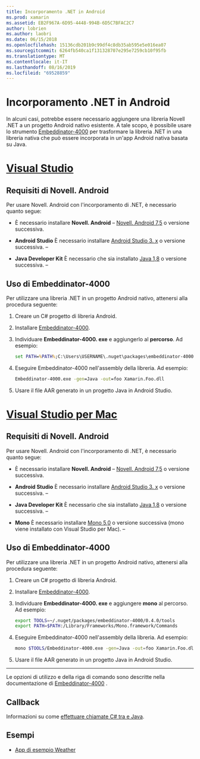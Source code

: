 ```yaml
---
title: Incorporamento .NET in Android
ms.prod: xamarin
ms.assetid: EB2F967A-6D95-4448-994B-6D5C7BFAC2C7
author: lobrien
ms.author: laobri
ms.date: 06/15/2018
ms.openlocfilehash: 15136cdb201b9c99df4c8db35ab595e5e016ea07
ms.sourcegitcommit: 6264fb540ca1f131328707e295e7259cb10f95fb
ms.translationtype: MT
ms.contentlocale: it-IT
ms.lasthandoff: 08/16/2019
ms.locfileid: "69528859"
---
```

# <a name="net-embedding-on-android"></a>Incorporamento .NET in Android

In alcuni casi, potrebbe essere necessario aggiungere una libreria Novell .NET a un progetto Android nativo esistente. A tale scopo, è possibile usare lo strumento [Embeddinator-4000](https://www.nuget.org/packages/Embeddinator-4000/) per trasformare la libreria .NET in una libreria nativa che può essere incorporata in un'app Android nativa basata su Java.

# <a name="visual-studiotabwindows"></a>[Visual Studio](#tab/windows)

## <a name="xamarinandroid-requirements"></a>Requisiti di Novell. Android

Per usare Novell. Android con l'incorporamento di .NET, è necessario quanto segue:

- È necessario installare **Novell. Android** &ndash; [Novell. Android 7,5](https://visualstudio.microsoft.com/xamarin/) o versione successiva.

- **Android Studio** È necessario installare [Android Studio 3. x](https://developer.android.com/studio/) o versione successiva. &ndash;

- **Java Developer Kit** È necessario che sia installato [Java 1,8](https://www.oracle.com/technetwork/java/javase/downloads/jdk8-downloads-2133151.html) o versione successiva. &ndash;


## <a name="using-embeddinator-4000"></a>Uso di Embeddinator-4000

Per utilizzare una libreria .NET in un progetto Android nativo, attenersi alla procedura seguente:

1. Creare un C# progetto di libreria Android.

2. Installare [Embeddinator-4000](https://www.nuget.org/packages/Embeddinator-4000/).

3. Individuare **Embeddinator-4000. exe** e aggiungerlo al **percorso**. Ad esempio:

    ```cmd
    set PATH=%PATH%;C:\Users\USERNAME\.nuget\packages\embeddinator-4000\0.4.0\tools
    ```

4. Eseguire Embeddinator-4000 nell'assembly della libreria. Ad esempio:

    ```cmd
    Embeddinator-4000.exe -gen=Java -out=foo Xamarin.Foo.dll
    ```

5. Usare il file AAR generato in un progetto Java in Android Studio.


# <a name="visual-studio-for-mactabmacos"></a>[Visual Studio per Mac](#tab/macos)

## <a name="xamarinandroid-requirements"></a>Requisiti di Novell. Android

Per usare Novell. Android con l'incorporamento di .NET, è necessario quanto segue:

- È necessario installare **Novell. Android** &ndash; [Novell. Android 7,5](https://visualstudio.microsoft.com/xamarin/) o versione successiva.

- **Android Studio** È necessario installare [Android Studio 3. x](https://developer.android.com/studio/) o versione successiva. &ndash;

- **Java Developer Kit** È necessario che sia installato [Java 1,8](https://www.oracle.com/technetwork/java/javase/downloads/jdk8-downloads-2133151.html) o versione successiva. &ndash;

- **Mono** È necessario installare [Mono 5,0](https://www.mono-project.com/download/) o versione successiva (mono viene installato con Visual Studio per Mac). &ndash;


## <a name="using-embeddinator-4000"></a>Uso di Embeddinator-4000

Per utilizzare una libreria .NET in un progetto Android nativo, attenersi alla procedura seguente:

1. Creare un C# progetto di libreria Android.

2. Installare [Embeddinator-4000](https://www.nuget.org/packages/Embeddinator-4000/).

3. Individuare **Embeddinator-4000. exe** e aggiungere **mono** al percorso. Ad esempio:

    ```bash
    export TOOLS=~/.nuget/packages/embeddinator-4000/0.4.0/tools
    export PATH=$PATH:/Library/Frameworks/Mono.framework/Commands
    ```

4. Eseguire Embeddinator-4000 nell'assembly della libreria. Ad esempio:

    ```bash
    mono $TOOLS/Embeddinator-4000.exe -gen=Java -out=foo Xamarin.Foo.dll
    ```

5. Usare il file AAR generato in un progetto Java in Android Studio.

-----

Le opzioni di utilizzo e della riga di comando sono descritte nella documentazione di [Embeddinator-4000](https://github.com/mono/Embeddinator-4000/blob/master/Usage.md#java--c) .


## <a name="callbacks"></a>Callback

Informazioni su come [effettuare chiamate C# tra e Java](callbacks.md).

## <a name="samples"></a>Esempi

* [App di esempio Weather](https://github.com/jamesmontemagno/embeddinator-weather)
